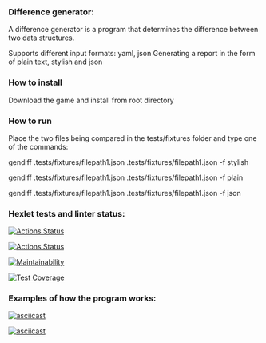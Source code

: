 ### Difference generator:
A difference generator is a program that determines the difference between two data structures.

Supports different input formats: yaml, json
Generating a report in the form of plain text, stylish and json

### How to install
Download the game and install from root directory

### How to run
Place the two files being compared in the tests/fixtures folder and type one of the commands: 

gendiff .tests/fixtures/filepath1.json .tests/fixtures/filepath1.json -f stylish

gendiff .tests/fixtures/filepath1.json .tests/fixtures/filepath1.json -f plain

gendiff .tests/fixtures/filepath1.json .tests/fixtures/filepath1.json -f json


### Hexlet tests and linter status:
[![Actions Status](https://github.com/IlyasRT/python-project-50/actions/workflows/hexlet-check.yml/badge.svg)](https://github.com/IlyasRT/python-project-50/actions)

[![Actions Status](https://github.com/IlyasRT/python-project-50/actions/workflows/project-check.yml/badge.svg)](https://github.com/IlyasRT/python-project-50/actions)

[![Maintainability](https://api.codeclimate.com/v1/badges/048070a7a611715ce2e4/maintainability)](https://codeclimate.com/github/IlyasRT/python-project-50/maintainability)

[![Test Coverage](https://api.codeclimate.com/v1/badges/048070a7a611715ce2e4/test_coverage)](https://codeclimate.com/github/IlyasRT/python-project-50/test_coverage)



### Examples of how the program works:
[![asciicast](https://asciinema.org/a/EbrJeGbIPZPd54GYxw5O6ktNn.svg)](https://asciinema.org/a/EbrJeGbIPZPd54GYxw5O6ktNn)

[![asciicast](https://asciinema.org/a/R8iBYiXytALvOPoxWuZlp7WQK.svg)](https://asciinema.org/a/R8iBYiXytALvOPoxWuZlp7WQK)
